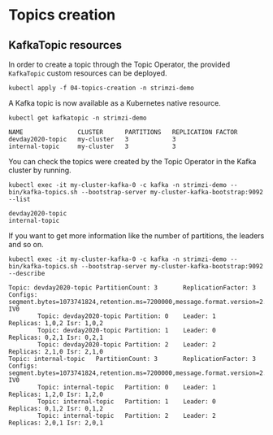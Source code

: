 # Topics creation

## KafkaTopic resources

In order to create a topic through the Topic Operator, the provided `KafkaTopic` custom resources can be deployed.

```shell
kubectl apply -f 04-topics-creation -n strimzi-demo
```

A Kafka topic is now available as a Kubernetes native resource.

```shell
kubectl get kafkatopic -n strimzi-demo

NAME               CLUSTER      PARTITIONS   REPLICATION FACTOR
devday2020-topic   my-cluster   3            3
internal-topic     my-cluster   3            3
```

You can check the topics were created by the Topic Operator in the Kafka cluster by running.

```shell
kubectl exec -it my-cluster-kafka-0 -c kafka -n strimzi-demo -- bin/kafka-topics.sh --bootstrap-server my-cluster-kafka-bootstrap:9092 --list

devday2020-topic
internal-topic
```

If you want to get more information like the number of partitions, the leaders and so on.

```shell
kubectl exec -it my-cluster-kafka-0 -c kafka -n strimzi-demo -- bin/kafka-topics.sh --bootstrap-server my-cluster-kafka-bootstrap:9092 --describe

Topic: devday2020-topic PartitionCount: 3       ReplicationFactor: 3    Configs: segment.bytes=1073741824,retention.ms=7200000,message.format.version=2.6-IV0
        Topic: devday2020-topic Partition: 0    Leader: 1       Replicas: 1,0,2 Isr: 1,0,2
        Topic: devday2020-topic Partition: 1    Leader: 0       Replicas: 0,2,1 Isr: 0,2,1
        Topic: devday2020-topic Partition: 2    Leader: 2       Replicas: 2,1,0 Isr: 2,1,0
Topic: internal-topic   PartitionCount: 3       ReplicationFactor: 3    Configs: segment.bytes=1073741824,retention.ms=7200000,message.format.version=2.6-IV0
        Topic: internal-topic   Partition: 0    Leader: 1       Replicas: 1,2,0 Isr: 1,2,0
        Topic: internal-topic   Partition: 1    Leader: 0       Replicas: 0,1,2 Isr: 0,1,2
        Topic: internal-topic   Partition: 2    Leader: 2       Replicas: 2,0,1 Isr: 2,0,1
```